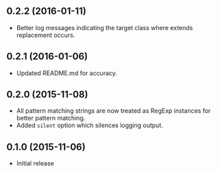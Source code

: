 ## 0.2.2 (2016-01-11)
- Better log messages indicating the target class where extends replacement occurs.

## 0.2.1 (2016-01-06)
- Updated README.md for accuracy.

## 0.2.0 (2015-11-08)
- All pattern matching strings are now treated as RegExp instances for better pattern matching.
- Added `silent` option which silences logging output.

## 0.1.0 (2015-11-06)
- Initial release
